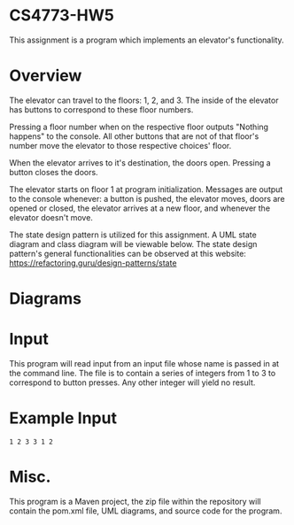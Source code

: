 # CS4773-HW5

This assignment is a program which implements an elevator's functionality.

# Overview

The elevator can travel to the floors: 1, 2, and 3. The inside of the elevator has buttons to correspond to these floor numbers.

Pressing a floor number when on the respective floor outputs "Nothing happens" to the console. All other buttons that are not of that floor's number move the elevator to those respective choices' floor.

When the elevator arrives to it's destination, the doors open. Pressing a button closes the doors. 

The elevator starts on floor 1 at program initialization. Messages are output to the console whenever: a button is pushed, the elevator moves, doors are opened or closed, the elevator arrives at a new floor, and whenever the elevator doesn't move.

The state design pattern is utilized for this assignment. A UML state diagram and class diagram will be viewable below. The state design pattern's general functionalities can be observed at this website: https://refactoring.guru/design-patterns/state

# Diagrams

# Input

This program will read input from an input file whose name is passed in at the command line. The file is to contain a series of integers from 1 to 3 to correspond to button presses. Any other integer will yield no result.

# Example Input

```shell
1 2 3 3 1 2
```

# Misc.

This program is a Maven project, the zip file within the repository will contain the pom.xml file, UML diagrams, and source code for the program.
